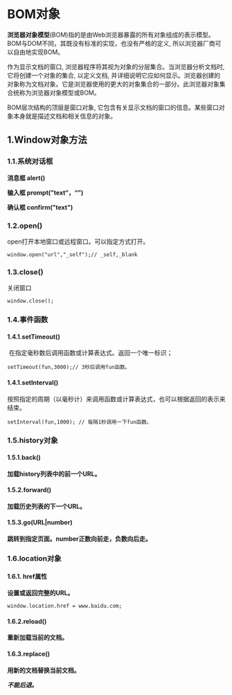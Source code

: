 # BOM对象

​		**浏览器对象模型**(BOM)指的是由Web浏览器暴露的所有对象组成的表示模型。BOM与DOM不同，其既没有标准的实现，也没有严格的定义, 所以浏览器厂商可以自由地实现BOM。

作为显示文档的窗口, 浏览器程序将其视为对象的分层集合。当浏览器分析文档时, 它将创建一个对象的集合, 以定义文档, 并详细说明它应如何显示。浏览器创建的对象称为文档对象。它是浏览器使用的更大的对象集合的一部分。此浏览器对象集合统称为浏览器对象模型或BOM。

BOM层次结构的顶层是窗口对象, 它包含有关显示文档的窗口的信息。某些窗口对象本身就是描述文档和相关信息的对象。

## 1.Window对象方法

### 1.1.系统对话框

**消息框  alert()**

**输入框   prompt(”text“，“”)**

**确认框  confirm("text")**

### 1.2.open()

open打开本地窗口或远程窗口。可以指定方式打开。

```JS
window.open("url","_self");// _self,_blank
```

### 1.3.close()

关闭窗口

```JS
window.close();
```

### 1.4.事件函数

#### 1.4.1.setTimeout()

​	在指定毫秒数后调用函数或计算表达式。返回一个唯一标识；

```JS
setTimeout(fun,3000);// 3秒后调用fun函数。
```

#### 1.4.1.setInterval()

​		按照指定的周期（以毫秒计）来调用函数或计算表达式，也可以根据返回的表示来结束。

```JS
setInterval(fun,1000); // 每隔1秒调用一下fun函数。
```

### 1.5.history对象

#### 1.5.1.back()

**加载history列表中的前一个URL。**

#### 1.5.2.forward()

**加载历史列表的下一个URL。**

#### 1.5.3.go(URL|number)

**跳转到指定页面。number正数向前走，负数向后走。**

### 1.6.location对象

#### 1.6.1. href属性

**设置或返回完整的URL。**

```JS
window.location.href = www.baidu.com;
```

#### 1.6.2.reload()

**重新加载当前的文档。**

#### 1.6.3.replace()

**用新的文档替换当前文档。**

***不能后退。***

